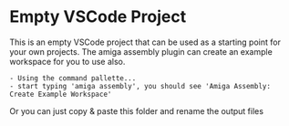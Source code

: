 # Empty VSCode Project

This is an empty VSCode project that can be used as a starting point for your own projects.
The amiga assembly plugin can create an example workspace for you to use also.

    - Using the command pallette...
    - start typing 'amiga assembly', you should see 'Amiga Assembly: Create Example Workspace'

Or you can just copy & paste this folder and rename the output files 